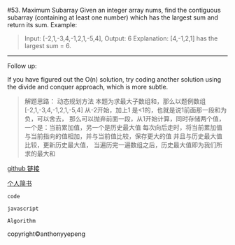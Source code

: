 #53. Maximum Subarray
Given an integer array nums, find the contiguous subarray (containing at least one number) which has the largest sum and return its sum.
Example:

>Input: [-2,1,-3,4,-1,2,1,-5,4],
Output: 6
Explanation: [4,-1,2,1] has the largest sum = 6.

***
Follow up:

If you have figured out the O(n) solution, try coding another solution using the divide and conquer approach, which is more subtle.


>解题思路： 动态规划方法
 本题为求最大子数组和，那么以题例数组[-2,1,-3,4,-1,2,1,-5,4]
从-2开始，加上1 是<1的，也就是说1前面那一段和为负，可以舍去，
那么可以抛弃前面一段，从1开始计算，同时存储两个值，
一个是：当前累加值，另一个是历史最大值
每次向后走时，将当前累加值与当前指向的值相加，并与当前值比较，保存更大的值
并且与历史最大值比较，更新历史最大值，
当遍历完一遍数组之后，历史最大值即为我们所求的最大和



<a href="https://github.com/anthonyyepeng/leetcode">github 链接</a><br/>

<a href="https://www.jianshu.com/u/98e0133e333e">个人简书</a><br/>

`code `<br/>

`javascript`<br/>

`Algorithm`<br/>

copyright&copy;anthonyyepeng
